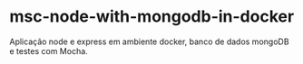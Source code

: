 # msc-node-with-mongodb-in-docker
   Aplicação node e express em ambiente docker, banco de dados mongoDB e testes com Mocha.
